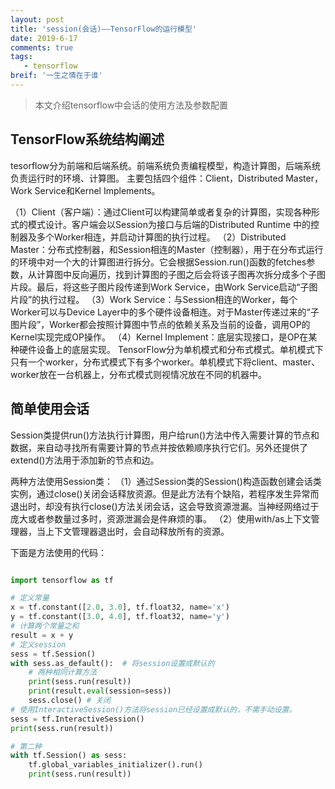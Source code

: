 ```yaml
---
layout: post
title: 'session(会话)——TensorFlow的运行模型'
date: 2019-6-17
comments: true
tags:
   - tensorflow
breif: '一生之情在于谁'
---
```


> 本文介绍tensorflow中会话的使用方法及参数配置
<!-- more -->

## TensorFlow系统结构阐述

tesorflow分为前端和后端系统。前端系统负责编程模型，构造计算图，后端系统负责运行时的环境、计算图。
主要包括四个组件：Client，Distributed Master，Work Service和Kernel Implements。

（1）Client（客户端）：通过Client可以构建简单或者复杂的计算图，实现各种形式的模式设计。客户端会以Session为接口与后端的Distributed Runtime 中的控制器及多个Worker相连，并启动计算图的执行过程。
（2）Distributed Master：分布式控制器，和Session相连的Master（控制器），用于在分布式运行的环境中对一个大的计算图进行拆分。它会根据Session.run()函数的fetches参数，从计算图中反向遍历，找到计算图的子图之后会将该子图再次拆分成多个子图片段。最后，将这些子图片段传递到Work Service，由Work Service启动“子图片段”的执行过程。
（3）Work Service：与Session相连的Worker，每个Worker可以与Device Layer中的多个硬件设备相连。对于Master传递过来的“子图片段”，Worker都会按照计算图中节点的依赖关系及当前的设备，调用OP的Kernel实现完成OP操作。
（4）Kernel Implement：底层实现接口，是OP在某种硬件设备上的底层实现。
TensorFlow分为单机模式和分布式模式。单机模式下只有一个worker，分布式模式下有多个worker。单机模式下将client、master、worker放在一台机器上，分布式模式则视情况放在不同的机器中。

## 简单使用会话

Session类提供run()方法执行计算图，用户给run()方法中传入需要计算的节点和数据，来自动寻找所有需要计算的节点并按依赖顺序执行它们。另外还提供了extend()方法用于添加新的节点和边。

两种方法使用Session类：
（1）通过Session类的Session()构造函数创建会话类实例，通过close()关闭会话释放资源。但是此方法有个缺陷，若程序发生异常而退出时，却没有执行close()方法关闭会话，这会导致资源泄漏。当神经网络过于庞大或者参数量过多时，资源泄漏会是件麻烦的事。
（2）使用with/as上下文管理器，当上下文管理器退出时，会自动释放所有的资源。

下面是方法使用的代码：
```python

import tensorflow as tf

# 定义常量
x = tf.constant([2.0, 3.0], tf.float32, name='x')
y = tf.constant([3.0, 4.0], tf.float32, name='y')
# 计算两个常量之和
result = x + y
# 定义session
sess = tf.Session()
with sess.as_default():  # 将session设置成默认的
    # 两种相同计算方法
    print(sess.run(result))
    print(result.eval(session=sess))
    sess.close() # 关闭
# 使用InteractiveSession()方法将session已经设置成默认的，不需手动设置。
sess = tf.InteractiveSession()
print(sess.run(result))

# 第二种
with tf.Session() as sess:
    tf.global_variables_initializer().run()
    print(sess.run(result))

```